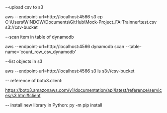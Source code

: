 --upload csv to s3

aws --endpoint-url=http://localhost:4566 s3 cp C:\Users\WINDOW\Documents\GitHub\Mock-Project_FA-Trainner\test.csv  s3://csv-bucket

--scan item in table of dynamodb

aws --endpoint-url=http://localhost:4566 dynamodb scan --table-name='count_row_csv_dynamodb' 

--list objects in s3

aws --endpoint-url=http://localhost:4566 s3 ls s3://csv-bucket

-- reference of boto3.client:

https://boto3.amazonaws.com/v1/documentation/api/latest/reference/services/s3.html#client

-- install new library in Python: py -m pip install
